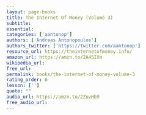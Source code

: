 ```yaml
---
layout: page-books
title: The Internet Of Money (Volume 3)
subtitle: 
essential: 
categories: ['aantonop']
authors: ['Andreas Antonopoulos']
authors_twitter: ['https://twitter.com/aantonop']
resource_url: https://theinternetofmoney.info/
amazon_url: https://amzn.to/2A4SIXm
wikipedia_url: 
free_url: 
permalink: books/the-internet-of-money-volume-3
rating_order: 6
lesson: ['']
quote: ""
audio_url: https://amzn.to/2ZuvHb9
free_audio_url: 
---
```

